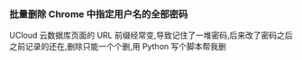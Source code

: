### 批量删除 Chrome 中指定用户名的全部密码

UCloud 云数据库页面的 URL 前缀经常变,导致记住了一堆密码,后来改了密码之后之前记录的还在,删除只能一个个删,用 Python 写个脚本帮我删


